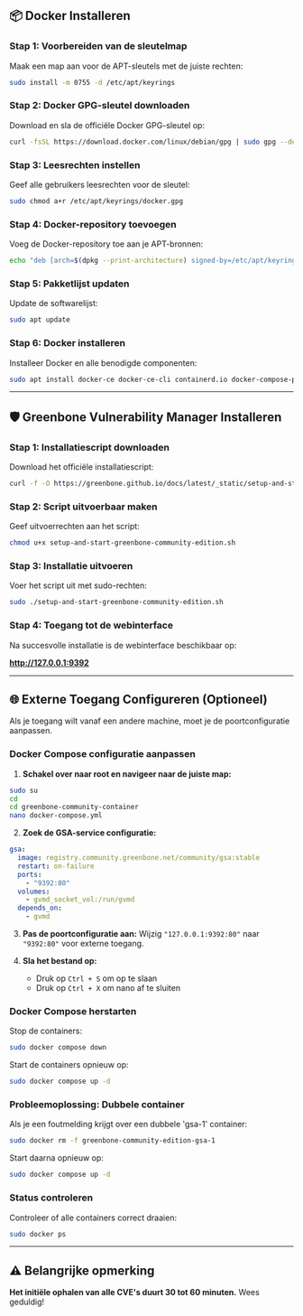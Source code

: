 ## 📦 Docker Installeren

### Stap 1: Voorbereiden van de sleutelmap

Maak een map aan voor de APT-sleutels met de juiste rechten:
```bash
sudo install -m 0755 -d /etc/apt/keyrings
```

### Stap 2: Docker GPG-sleutel downloaden

Download en sla de officiële Docker GPG-sleutel op:
```bash
curl -fsSL https://download.docker.com/linux/debian/gpg | sudo gpg --dearmor -o /etc/apt/keyrings/docker.gpg
```

### Stap 3: Leesrechten instellen

Geef alle gebruikers leesrechten voor de sleutel:
```bash
sudo chmod a+r /etc/apt/keyrings/docker.gpg
```

### Stap 4: Docker-repository toevoegen

Voeg de Docker-repository toe aan je APT-bronnen:
```bash
echo "deb [arch=$(dpkg --print-architecture) signed-by=/etc/apt/keyrings/docker.gpg] https://download.docker.com/linux/ubuntu $(. /etc/os-release && echo $VERSION_CODENAME) stable" | sudo tee /etc/apt/sources.list.d/docker.list > /dev/null
```

### Stap 5: Pakketlijst updaten

Update de softwarelijst:
```bash
sudo apt update
```

### Stap 6: Docker installeren

Installeer Docker en alle benodigde componenten:
```bash
sudo apt install docker-ce docker-ce-cli containerd.io docker-compose-plugin
```

---

## 🛡️ Greenbone Vulnerability Manager Installeren

### Stap 1: Installatiescript downloaden

Download het officiële installatiescript:
```bash
curl -f -O https://greenbone.github.io/docs/latest/_static/setup-and-start-greenbone-community-edition.sh
```

### Stap 2: Script uitvoerbaar maken

Geef uitvoerrechten aan het script:
```bash
chmod u+x setup-and-start-greenbone-community-edition.sh
```

### Stap 3: Installatie uitvoeren

Voer het script uit met sudo-rechten:
```bash
sudo ./setup-and-start-greenbone-community-edition.sh
```

### Stap 4: Toegang tot de webinterface

Na succesvolle installatie is de webinterface beschikbaar op:

**http://127.0.0.1:9392**

---

## 🌐 Externe Toegang Configureren (Optioneel)

Als je toegang wilt vanaf een andere machine, moet je de poortconfiguratie aanpassen.

### Docker Compose configuratie aanpassen

1. **Schakel over naar root en navigeer naar de juiste map:**
```bash
sudo su
cd
cd greenbone-community-container
nano docker-compose.yml
```

2. **Zoek de GSA-service configuratie:**
```yaml
gsa:
  image: registry.community.greenbone.net/community/gsa:stable
  restart: on-failure
  ports:
    - "9392:80"
  volumes:
    - gvmd_socket_vol:/run/gvmd
  depends_on:
    - gvmd
```

3. **Pas de poortconfiguratie aan:**
Wijzig `"127.0.0.1:9392:80"` naar `"9392:80"` voor externe toegang.

4. **Sla het bestand op:**
    - Druk op `Ctrl + S` om op te slaan
    - Druk op `Ctrl + X` om nano af te sluiten

### Docker Compose herstarten

Stop de containers:
```bash
sudo docker compose down
```

Start de containers opnieuw op:
```bash
sudo docker compose up -d
```

### Probleemoplossing: Dubbele container

Als je een foutmelding krijgt over een dubbele 'gsa-1' container:
```bash
sudo docker rm -f greenbone-community-edition-gsa-1
```

Start daarna opnieuw op:
```bash
sudo docker compose up -d
```

### Status controleren

Controleer of alle containers correct draaien:
```bash
sudo docker ps
```

---

## ⚠️ Belangrijke opmerking

**Het initiële ophalen van alle CVE's duurt 30 tot 60 minuten.** Wees geduldig!
